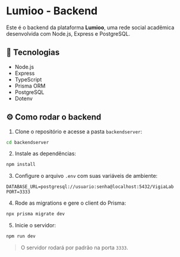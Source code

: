 # Lumioo - Backend

Este é o backend da plataforma **Lumioo**, uma rede social acadêmica desenvolvida com Node.js, Express e PostgreSQL.

## 🚀 Tecnologias

- Node.js
- Express
- TypeScript
- Prisma ORM
- PostgreSQL
- Dotenv

## ⚙️ Como rodar o backend

1. Clone o repositório e acesse a pasta `backendserver`:

```bash
cd backendserver
```

2. Instale as dependências:

```bash
npm install
```

3. Configure o arquivo `.env` com suas variáveis de ambiente:

```env
DATABASE_URL=postgresql://usuario:senha@localhost:5432/VigiaLab
PORT=3333
```

4. Rode as migrations e gere o client do Prisma:

```bash
npx prisma migrate dev
```

5. Inicie o servidor:

```bash
npm run dev
```

> O servidor rodará por padrão na porta `3333`.
